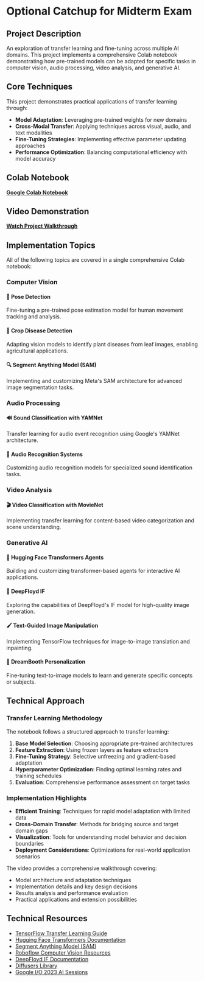# Optional Catchup for Midterm Exam

## Project Description

An exploration of transfer learning and fine-tuning across multiple AI domains. This project implements a comprehensive Colab notebook demonstrating how pre-trained models can be adapted for specific tasks in computer vision, audio processing, video analysis, and generative AI.

## Core Techniques

This project demonstrates practical applications of transfer learning through:

- **Model Adaptation**: Leveraging pre-trained weights for new domains
- **Cross-Modal Transfer**: Applying techniques across visual, audio, and text modalities
- **Fine-Tuning Strategies**: Implementing effective parameter updating approaches
- **Performance Optimization**: Balancing computational efficiency with model accuracy

## Colab Notebook

[**Google Colab Notebook**](https://colab.research.google.com/drive/1HzdIO06usJGnMUxgEA95I7jo9fgQnc2B?usp=sharing)

## Video Demonstration

[**Watch Project Walkthrough**](https://youtu.be/70aPTEu3e7s)


## Implementation Topics

All of the following topics are covered in a single comprehensive Colab notebook:

### Computer Vision

#### 🧍 Pose Detection

Fine-tuning a pre-trained pose estimation model for human movement tracking and analysis.

#### 🌿 Crop Disease Detection

Adapting vision models to identify plant diseases from leaf images, enabling agricultural applications.

#### 🔍 Segment Anything Model (SAM)

Implementing and customizing Meta's SAM architecture for advanced image segmentation tasks.

### Audio Processing

#### 🔊 Sound Classification with YAMNet

Transfer learning for audio event recognition using Google's YAMNet architecture.

#### 🎵 Audio Recognition Systems

Customizing audio recognition models for specialized sound identification tasks.

### Video Analysis

#### 🎬 Video Classification with MovieNet

Implementing transfer learning for content-based video categorization and scene understanding.

### Generative AI

#### 🤖 Hugging Face Transformers Agents

Building and customizing transformer-based agents for interactive AI applications.

#### 🎨 DeepFloyd IF

Exploring the capabilities of DeepFloyd's IF model for high-quality image generation.

#### 🖌️ Text-Guided Image Manipulation

Implementing TensorFlow techniques for image-to-image translation and inpainting.

#### 👤 DreamBooth Personalization

Fine-tuning text-to-image models to learn and generate specific concepts or subjects.

## Technical Approach

### Transfer Learning Methodology

The notebook follows a structured approach to transfer learning:

1. **Base Model Selection**: Choosing appropriate pre-trained architectures
2. **Feature Extraction**: Using frozen layers as feature extractors
3. **Fine-Tuning Strategy**: Selective unfreezing and gradient-based adaptation
4. **Hyperparameter Optimization**: Finding optimal learning rates and training schedules
5. **Evaluation**: Comprehensive performance assessment on target tasks

### Implementation Highlights

- **Efficient Training**: Techniques for rapid model adaptation with limited data
- **Cross-Domain Transfer**: Methods for bridging source and target domain gaps
- **Visualization**: Tools for understanding model behavior and decision boundaries
- **Deployment Considerations**: Optimizations for real-world application scenarios


The video provides a comprehensive walkthrough covering:

- Model architecture and adaptation techniques
- Implementation details and key design decisions
- Results analysis and performance evaluation
- Practical applications and extension possibilities

## Technical Resources

- [TensorFlow Transfer Learning Guide](https://www.tensorflow.org/tutorials/images/transfer_learning)
- [Hugging Face Transformers Documentation](https://huggingface.co/docs/transformers/index)
- [Segment Anything Model (SAM)](https://segment-anything.com/)
- [Roboflow Computer Vision Resources](https://github.com/roboflow/notebooks)
- [DeepFloyd IF Documentation](https://github.com/deep-floyd/IF)
- [Diffusers Library](https://huggingface.co/docs/diffusers/using-diffusers/controlling_generation)
- [Google I/O 2023 AI Sessions](https://io.google/2023/program/?q=ai)
